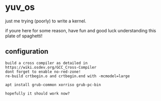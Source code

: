 # yuv_os

just me trying (poorly) to write a kernel.

if youre here for some reason, have fun and good luck understanding this plate of spaghetti!

## configuration

    build a cross compiler as detailed in https://wiki.osdev.org/GCC_Cross-Compiler
    dont forget to enable no-red-zone!
    re-build crtbegin.o and crtbegin.end with -mcmodel=large

    apt install grub-common xorriso grub-pc-bin

    hopefully it should work now?
